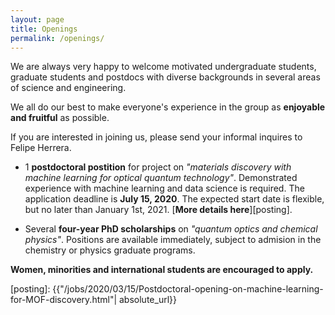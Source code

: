 ```yaml
---
layout: page
title: Openings
permalink: /openings/
---
```



We are always very happy to welcome motivated undergraduate students, graduate students and postdocs with diverse backgrounds in several areas of science and engineering. 

We all do our best to make everyone's experience in the group as **enjoyable and fruitful** as possible. 


If you are interested in joining us, please send your informal inquires to Felipe Herrera. 

* 1 **postdoctoral postition** for project on *"materials discovery with machine learning for optical quantum technology"*. Demonstrated experience with machine learning and data science is required. The application deadline is **July 15, 2020**. The expected start date is flexible, but no later than January 1st, 2021. 
[**More details here**][posting].

* Several **four-year PhD scholarships** on *"quantum optics and chemical physics"*. Positions are available immediately, subject to admision in the chemistry or physics graduate programs.
 
 **Women, minorities and international students are encouraged to apply.**


[posting]: {{"/jobs/2020/03/15/Postdoctoral-opening-on-machine-learning-for-MOF-discovery.html"| absolute_url}}